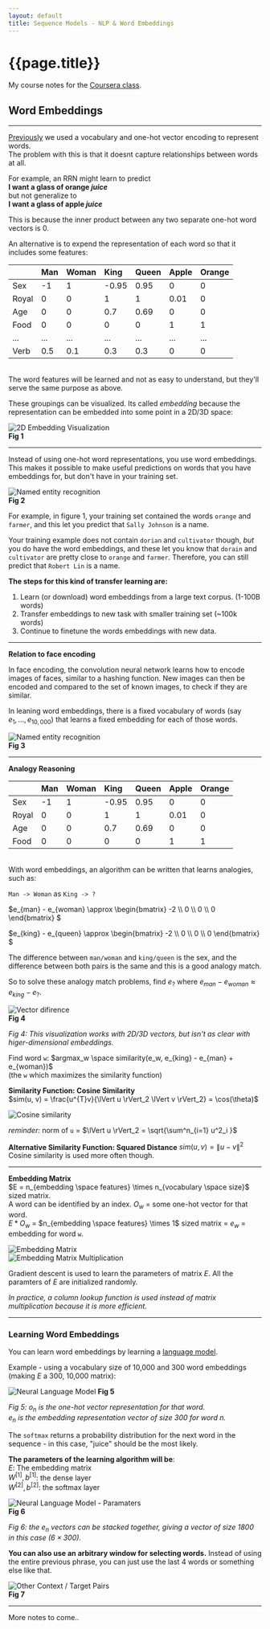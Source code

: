 ```yaml
---
layout: default
title: Sequence Models - NLP & Word Embeddings
---
```


# {{page.title}}

My course notes for the [Coursera class](https://www.coursera.org/learn/nlp-sequence-models).

## Word Embeddings
---
[Previously](sequence-models) we used a vocabulary and one-hot vector encoding to represent words.  
The problem with this is that it doesnt capture relationships between words at all.  

For example, an RRN might learn to predict  
**I want a glass of orange _juice_**  
but not generalize to  
**I want a glass of apple _juice_**

This is because the inner product between any two separate one-hot word vectors is 0.

An alternative is to expend the representation of each word so that it includes some features:  

|  | Man | Woman | King | Queen | Apple |Orange
|:---|:--- |:--- |:--- |:--- |:--- |:--- |
| Sex | -1 | 1 | -0.95 | 0.95 | 0 | 0 |
| Royal | 0 | 0 | 1 | 1 | 0.01 | 0 |
| Age | 0 | 0 | 0.7 | 0.69 | 0 | 0 |
| Food | 0 | 0 | 0 | 0 | 1 | 1 |
| ... | ... | ... | ... | ... | ... | ... |
| Verb | 0.5 | 0.1 | 0.3 | 0.3 | 0 | 0 |  

<br>
The word features will be learned and not as easy to understand, but they'll serve the same purpose as above.  

These groupings can be visualized. Its called _embedding_ because the representation can be embedded into some point in a 2D/3D space:

![2D Embedding Visualization](/assets/study-notes/sequence-models/nlp/1.png)  
**Fig 1**

---

Instead of using one-hot word representations, you use word embeddings. This makes it possible to make useful predictions
on words that you have embeddings for, but don't have in your training set.

![Named entity recognition](/assets/study-notes/sequence-models/nlp/2.png)  
**Fig 2**

For example, in figure 1, your training set contained the words `orange` and `farmer`, and this let you predict that `Sally Johnson`
is a name.

Your training example does not contain `dorian` and `cultivator` though, _but_ you do have the word embeddings, and
these let you know that `dorain` and `cultivator` are pretty close to `orange` and `farmer`. Therefore, you can still
 predict that `Robert Lin` is a name.
 
**The steps for this kind of transfer learning are:**  
 
 1. Learn (or download) word embeddings from a large text corpus. (1-100B words)
 2. Transfer embeddings to new task with smaller training set (~100k words)
 3. Continue to finetune the words embeddings with new data.
 
 ---
 
**Relation to face encoding**
   
In face encoding, the convolution neural network learns how to encode images of faces, similar to a hashing function.
New images can then be encoded and compared to the set of known images, to check if they are similar.
 
In leaning word embeddings, there is a fixed vocabulary of words (say $e_1, ... , e_{10,000}$) that learns a fixed embedding
for each of those words.
   
![Named entity recognition](/assets/study-notes/sequence-models/nlp/3.png)  
**Fig 3**

---

**Analogy Reasoning**  

|  | Man | Woman | King | Queen | Apple |Orange
|:---|:--- |:--- |:--- |:--- |:--- |:--- |
| Sex | -1 | 1 | -0.95 | 0.95 | 0 | 0 |
| Royal | 0 | 0 | 1 | 1 | 0.01 | 0 |
| Age | 0 | 0 | 0.7 | 0.69 | 0 | 0 |
| Food | 0 | 0 | 0 | 0 | 1 | 1 |

<br>
With word embeddings, an algorithm can be written that learns analogies, such as:

`Man -> Woman` as `King -> ?`

$e_{man} - e_{woman} \approx \begin{bmatrix}
-2 \\\ 0 \\\ 0 \\\ 0
\end{bmatrix}
$

$e_{king} - e_{queen} \approx \begin{bmatrix}
-2 \\\ 0 \\\ 0 \\\ 0
\end{bmatrix}
$

The difference between `man/woman` and `king/queen` is the sex, and the difference between both pairs is the same and
 this is a good analogy match.
 
So to solve these analogy match problems, find $e_?$ where $e_{man} - e_{woman} \approx e_{king} - e_{?}$.  

![Vector difirence](/assets/study-notes/sequence-models/nlp/4.png)  
**Fig 4**

_Fig 4: This visualization works with 2D/3D vectors, but isn't as clear with higer-dimensional embeddings._

Find word `w`: $argmax_w \space similarity(e_w, e_{king} - e_{man} + e_{woman})$  
(the `w` which maximizes the similarity function)  

**Similarity Function: Cosine Similarity**  
$sim(u, v) = \frac{u^{T}v}{\lVert u \rVert_2 \lVert v \rVert_2} = \cos(\theta)$  

![Cosine similarity](/assets/study-notes/sequence-models/nlp/cosine_sim.png)

_reminder:_ norm of `u` = $\lVert u \rVert_2 = \sqrt{\sum^n_{i=1} u^2_i }$


**Alternative Similarity Function: Squared Distance**
$sim(u, v) = \lVert u - v \rVert^2$  
Cosine similarity is used more often though.

---

**Embedding Matrix**  
$E = n_{embedding \space features} \times n_{vocabulary \space size}$ sized matrix.  
A word can be identified by an index. $O_w$ = some one-hot vector for that word.  
$E * O_w$ = $n_{embedding \space features} \times 1$ sized matrix = $e_w$ = embedding for word `w`.

![Embedding Matrix](/assets/study-notes/sequence-models/nlp/5.png)  
![Embedding Matrix Multiplication](/assets/study-notes/sequence-models/nlp/6.png)

Gradient descent is used to learn the parameters of matrix $E$. All the paramters of $E$ are initialized randomly.

_In practice, a column lookup function is used instead of matrix multiplication because it is more efficient._

---

### Learning Word Embeddings
 
You can learn word embeddings by learning a [language model](https://en.wikipedia.org/wiki/Language_model).  


Example - using a vocabulary size of 10,000 and 300 word embeddings (making $E$ a 300, 10,000 matrix):  

![Neural Language Model](/assets/study-notes/sequence-models/nlp/7.png)
**Fig 5**

_Fig 5: $o_n$ is the one-hot vector representation for that word.  
$e_n$ is the embedding representation vector of size 300 for word $n$._

The `softmax` returns a probability distribution for the next word in the sequence - in this case, "juice" should be the
most likely.

**The parameters of the learning algorithm will be**:  
$E$: The embedding matrix  
$W^{[1]}, b^{[1]}$: the dense layer  
$W^{[2]}, b^{[2]}$: the softmax layer
  
![Neural Language Model - Paramaters](/assets/study-notes/sequence-models/nlp/8.png)  
**Fig 6**
  
_Fig 6: the $e_n$ vectors can be stacked together, giving a vector of size 1800 in this case ($6 \times 300$)._

**You can also use an arbitrary window for selecting words.** Instead of using the entire previous phrase, you can just
use the last 4 words or something else like that.  

![Other Context / Target Pairs](/assets/study-notes/sequence-models/nlp/9.png)  
**Fig 7**

---

More notes to come..